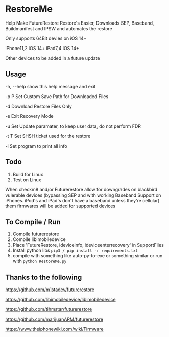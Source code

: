 # RestoreMe
 Help Make FutureRestore Restore's Easier, Downloads SEP, Baseband, Buildmanifest and IPSW and automates the restore

Only supports 64Bit devies on iOS 14+

iPhone11,2 iOS 14+ 
iPad7,4 iOS 14+

Other devices to be added in a future update

## Usage

  -h, --help  show this help message and exit
  
  -p P        Set Custom Save Path for Downloaded Files
  
  -d          Download Restore Files Only
  
  -e          Exit Recovery Mode
  
  -u          Set Update paramater, to keep user data, do not perform FDR
  
  -t T        Set SHSH ticket used for the restore
  
  -l          Set program to print all info

## Todo 

1) Build for Linux
2) Test on Linux

When checkm8 and/or Futurerestore allow for downgrades on blackbird vulerable devices (bypassing SEP and with working Baseband Support on iPhones. iPod's and iPad's don't have a baseband unless they're cellular) them firmwares will be added for supported devices

## To Compile / Run
1) Compile futurerestore 
2) Compile libimobiledevice
3) Place 'FutureRestore, ideviceinfo, ideviceenterrecovery' in SupportFiles
4) Install python libs `pip3 / pip install -r requirements.txt`
5) compile with something like auto-py-to-exe or something similar or run with `python RestoreMe.py`

## Thanks to the following 

https://github.com/m1stadev/futurerestore

https://github.com/libimobiledevice/libimobiledevice

https://github.com/tihmstar/futurerestore

https://github.com/marijuanARM/futurerestore

https://www.theiphonewiki.com/wiki/Firmware
